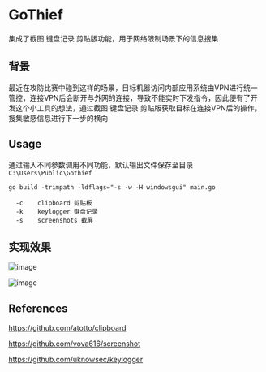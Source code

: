 # GoThief
集成了截图 键盘记录 剪贴版功能，用于网络限制场景下的信息搜集

## 背景
最近在攻防比赛中碰到这样的场景，目标机器访问内部应用系统由VPN进行统一管控，连接VPN后会断开与外网的连接，导致不能实时下发指令，因此便有了开发这个小工具的想法，通过截图 键盘记录 剪贴版获取目标在连接VPN后的操作，搜集敏感信息进行下一步的横向

## Usage

通过输入不同参数调用不同功能，默认输出文件保存至目录 `C:\Users\Public\Gothief` 
```
go build -trimpath -ldflags="-s -w -H windowsgui" main.go

  -c    clipboard 剪贴板
  -k    keylogger 键盘记录
  -s    screenshots 截屏
```
## 实现效果

![image](https://github.com/Pizz33/GoThief/assets/88339946/6d7282e9-640c-4253-b63e-38ed46ed35ce)

![image](https://github.com/Pizz33/GoThief/assets/88339946/eeff920c-78a7-4c96-ac66-22bcd6be8876)

## References

https://github.com/atotto/clipboard

https://github.com/vova616/screenshot

https://github.com/uknowsec/keylogger
